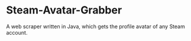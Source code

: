 # Steam-Avatar-Grabber
A web scraper written in Java, which gets the profile avatar of any Steam account.
